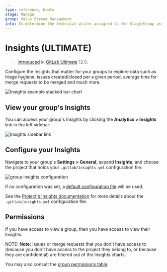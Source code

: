```yaml
---
type: reference, howto
stage: Manage
group: Value Stream Management
info: To determine the technical writer assigned to the Stage/Group associated with this page, see https://about.gitlab.com/handbook/engineering/ux/technical-writing/#designated-technical-writers
---
```


# Insights **(ULTIMATE)**

> [Introduced](https://gitlab.com/groups/gitlab-org/-/epics/725) in [GitLab Ultimate](https://about.gitlab.com/pricing/) 12.0.

Configure the Insights that matter for your groups to explore data such as
triage hygiene, issues created/closed per a given period, average time for merge
requests to be merged and much more.

![Insights example stacked bar chart](img/insights_example_stacked_bar_chart.png)

## View your group's Insights

You can access your group's Insights by clicking the **Analytics > Insights**
link in the left sidebar:

![Insights sidebar link](img/insights_sidebar_link_v12_8.png)

## Configure your Insights

Navigate to your group's **Settings > General**, expand **Insights**, and choose
the project that holds your `.gitlab/insights.yml` configuration file:

![group insights configuration](img/insights_group_configuration.png)

If no configuration was set, a [default configuration file](
https://gitlab.com/gitlab-org/gitlab/blob/master/ee/fixtures/insights/default.yml)
will be used.

See the [Project's Insights documentation](../../project/insights/index.md) for
more details about the `.gitlab/insights.yml` configuration file.

## Permissions

If you have access to view a group, then you have access to view their Insights.

NOTE: **Note:**
Issues or merge requests that you don't have access to (because you don't have
access to the project they belong to, or because they are confidential) are
filtered out of the Insights charts.

You may also consult the [group permissions table](../../permissions.md#group-members-permissions).

<!-- ## Troubleshooting

Include any troubleshooting steps that you can foresee. If you know beforehand what issues
one might have when setting this up, or when something is changed, or on upgrading, it's
important to describe those, too. Think of things that may go wrong and include them here.
This is important to minimize requests for support, and to avoid doc comments with
questions that you know someone might ask.

Each scenario can be a third-level heading, e.g. `### Getting error message X`.
If you have none to add when creating a doc, leave this section in place
but commented out to help encourage others to add to it in the future. -->
